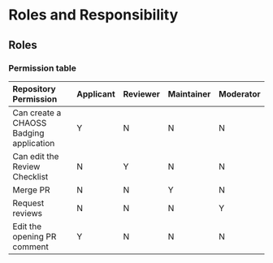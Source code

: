 # Roles and Responsibility

## Roles



### Permission table

| Repository Permission | Applicant | Reviewer | Maintainer | Moderator |
| :--- | :--- | :--- | :--- | :--- |
| Can create a CHAOSS Badging application | Y | N | N | N |
| Can edit the Review Checklist | N | Y | N | N |
| Merge PR | N | N | Y | N |
| Request reviews | N | N | N | Y |
| Edit the opening PR comment | Y | N | N | N |

